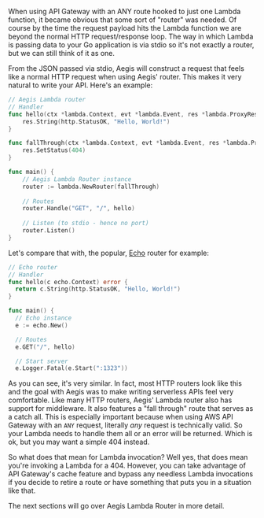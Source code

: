 When using API Gateway with an ANY route hooked to just one Lambda function, it became obvious that some sort of "router" was needed. Of course by the time the request payload hits the Lambda function we are beyond the normal HTTP request/response loop. The way in which Lambda is passing data to your Go application is via stdio so it's not exactly a router, but we can still think of it as one.

From the JSON passed via stdio, Aegis will construct a request that feels like a normal HTTP request when using Aegis' router. This makes it very natural to write your API. Here's an example:

```go
// Aegis Lambda router
// Handler
func hello(ctx *lambda.Context, evt *lambda.Event, res *lambda.ProxyResponse, params url.Values) {
    res.String(http.StatusOK, "Hello, World!")
}

func fallThrough(ctx *lambda.Context, evt *lambda.Event, res *lambda.ProxyResponse, params url.Values) {
    res.SetStatus(404)
}

func main() {
    // Aegis Lambda Router instance
    router := lambda.NewRouter(fallThrough)
    
    // Routes
    router.Handle("GET", "/", hello)
    
    // Listen (to stdio - hence no port)
    router.Listen()
}
```

Let's compare that with, the popular, [Echo](https://github.com/labstack/echo) router for example:

```go
// Echo router
// Handler
func hello(c echo.Context) error {
  return c.String(http.StatusOK, "Hello, World!")
}

func main() {
  // Echo instance
  e := echo.New()

  // Routes
  e.GET("/", hello)

  // Start server
  e.Logger.Fatal(e.Start(":1323"))
```

As you can see, it's very similar. In fact, most HTTP routers look like this and the goal with Aegis was to make writing serverless APIs feel very comfortable. Like many HTTP routers, Aegis' Lambda router also has support for middleware. It also features a "fall through" route that serves as a catch all. This is especially important because when using AWS API Gateway with an `ANY` request, literally _any_ request is technically valid. So your Lambda needs to handle them all or an error will be returned. Which is ok, but you may want a simple 404 instead.

So what does that mean for Lambda invocation? Well yes, that does mean you're invoking a Lambda for a 404. However, you can take advantage of API Gateway's cache feature and bypass any needless Lambda invocations if you decide to retire a route or have something that puts you in a situation like that.

The next sections will go over Aegis Lambda Router in more detail.

